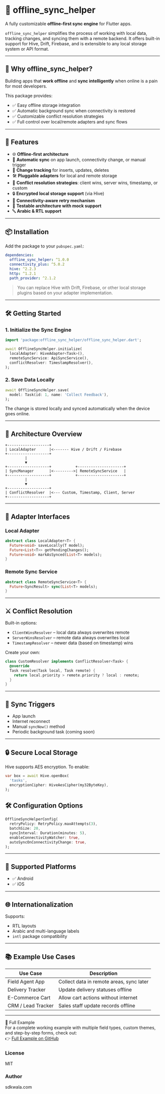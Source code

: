 # 📡 offline_sync_helper

A fully customizable **offline-first sync engine** for Flutter apps.

`offline_sync_helper` simplifies the process of working with local data, tracking changes, and syncing them with a remote backend. It offers built-in support for Hive, Drift, Firebase, and is extensible to any local storage system or API format.

---

## 🧩 Why offline_sync_helper?

Building apps that **work offline** and **sync intelligently** when online is a pain for most developers.

This package provides:
- ✅ Easy offline storage integration
- ✅ Automatic background sync when connectivity is restored
- ✅ Customizable conflict resolution strategies
- ✅ Full control over local/remote adapters and sync flows

---

## 🚀 Features

- 🌐 **Offline-first architecture**
- 🔄 **Automatic sync** on app launch, connectivity change, or manual trigger
- 🧠 **Change tracking** for inserts, updates, deletes
- 🛠️ **Pluggable adapters** for local and remote storage
- 🧩 **Conflict resolution strategies**: client wins, server wins, timestamp, or custom
- 🔒 **Encrypted local storage support** (via Hive)
- 📶 **Connectivity-aware retry mechanism**
- 🧪 **Testable architecture with mock support**
- 🔤 **Arabic & RTL support**

---

## 📦 Installation

Add the package to your `pubspec.yaml`:

```yaml
dependencies:
  offline_sync_helper: ^1.0.0
  connectivity_plus: ^5.0.2
  hive: ^2.2.3
  http: ^1.2.1
  path_provider: ^2.1.2
```

> You can replace Hive with Drift, Firebase, or other local storage plugins based on your adapter implementation.

---

## 🛠️ Getting Started

### 1. Initialize the Sync Engine

```dart
import 'package:offline_sync_helper/offline_sync_helper.dart';

await OfflineSyncHelper.initialize(
  localAdapter: HiveAdapter<Task>(),
  remoteSyncService: ApiSyncService(),
  conflictResolver: TimestampResolver(),
);
```

### 2. Save Data Locally

```dart
await OfflineSyncHelper.save(
  model: Task(id: 1, name: 'Collect Feedback'),
);
```

The change is stored locally and synced automatically when the device goes online.

---

## 🧱 Architecture Overview

```
+-------------------+
| LocalAdapter      |<------- Hive / Drift / Firebase
+-------------------+
         |
         ▼
+-------------------+           +---------------------+
| SyncManager       |<--------->| RemoteSyncService   |
+-------------------+           +---------------------+
         |
         ▼
+-------------------+
| ConflictResolver  |<--- Custom, Timestamp, Client, Server
+-------------------+
```

---

## 🔌 Adapter Interfaces

### Local Adapter

```dart
abstract class LocalAdapter<T> {
  Future<void> saveLocally(T model);
  Future<List<T>> getPendingChanges();
  Future<void> markAsSynced(List<T> models);
}
```

### Remote Sync Service

```dart
abstract class RemoteSyncService<T> {
  Future<SyncResult> sync(List<T> models);
}
```

---

## ⚔️ Conflict Resolution

Built-in options:
- `ClientWinsResolver` – local data always overwrites remote
- `ServerWinsResolver` – remote data always overwrites local
- `TimestampResolver` – newer data (based on timestamp) wins

Create your own:

```dart
class CustomResolver implements ConflictResolver<Task> {
  @override
  Task resolve(Task local, Task remote) {
    return local.priority > remote.priority ? local : remote;
  }
}
```

---

## 🔁 Sync Triggers

- App launch
- Internet reconnect
- Manual `syncNow()` method
- Periodic background task (coming soon)

---

## 🔒 Secure Local Storage

Hive supports AES encryption. To enable:

```dart
var box = await Hive.openBox(
  'tasks',
  encryptionCipher: HiveAesCipher(my32ByteKey),
);
```

## 🛠 Configuration Options

```dart
OfflineSyncHelperConfig(
  retryPolicy: RetryPolicy.maxAttempts(3),
  batchSize: 20,
  syncInterval: Duration(minutes: 5),
  enableConnectivityWatcher: true,
  autoSyncOnConnectivityChange: true,
);
```

---

## 📱 Supported Platforms

- ✅ Android
- ✅ iOS

---

## 🌐 Internationalization

Supports:
- RTL layouts
- Arabic and multi-language labels
- `intl` package compatibility

---

## 📚 Example Use Cases

| Use Case                 | Description                                                                 |
|--------------------------|-----------------------------------------------------------------------------|
| Field Agent App          | Collect data in remote areas, sync later                                    |
| Delivery Tracker         | Update delivery statuses offline                                            |
| E-Commerce Cart          | Allow cart actions without internet                                         |
| CRM / Lead Tracker       | Sales staff update records offline                                          |

---

📂 Full Example  
For a complete working example with multiple field types, custom themes, and step-by-step forms, check out:  
👉 [Full Example on GitHub](https://github.com/sdkwala/flutter_offline_sync_helper/tree/main/example)


### License
MIT

### Author
sdkwala.com
